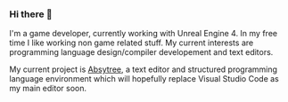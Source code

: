 ### Hi there 👋

I'm a game developer, currently working with Unreal Engine 4.
In my free time I like working non game related stuff. My current interests are programming language design/compiler developement and text editors.

My current project is [Absytree](https://github.com/Nimaoth/Absytree), a text editor and structured programming language environment which will hopefully replace Visual Studio Code as my main editor soon.


